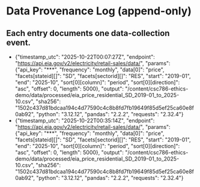 # Data Provenance Log (append-only)
Each entry documents one data-collection event.
---

- {"timestamp_utc": "2025-10-22T00:07:27Z", "endpoint": "https://api.eia.gov/v2/electricity/retail-sales/data/", "params": {"api_key": "***", "frequency": "monthly", "data[0]": "price", "facets[stateid][]": "SD", "facets[sectorid][]": "RES", "start": "2019-01", "end": "2025-10", "sort[0][column]": "period", "sort[0][direction]": "asc", "offset": 0, "length": 5000}, "output": "/content/csc786-ethics-demo/data/processed/eia_price_residential_SD_2019-01_to_2025-10.csv", "sha256": "1502c437d81bdcaa194c4d77590c4c8b8fd7fb19649f85d5ef25ca60e8f0ab92", "python": "3.12.12", "pandas": "2.2.2", "requests": "2.32.4"}
- {"timestamp_utc": "2025-10-22T00:35:14Z", "endpoint": "https://api.eia.gov/v2/electricity/retail-sales/data/", "params": {"api_key": "***", "frequency": "monthly", "data[0]": "price", "facets[stateid][]": "SD", "facets[sectorid][]": "RES", "start": "2019-01", "end": "2025-10", "sort[0][column]": "period", "sort[0][direction]": "asc", "offset": 0, "length": 5000}, "output": "/content/csc786-ethics-demo/data/processed/eia_price_residential_SD_2019-01_to_2025-10.csv", "sha256": "1502c437d81bdcaa194c4d77590c4c8b8fd7fb19649f85d5ef25ca60e8f0ab92", "python": "3.12.12", "pandas": "2.2.2", "requests": "2.32.4"}